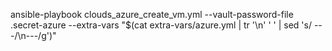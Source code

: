ansible-playbook clouds_azure_create_vm.yml --vault-password-file .secret-azure --extra-vars "$(cat extra-vars/azure.yml | tr '\n' ' ' | sed 's/ ---/\n---/g')"

